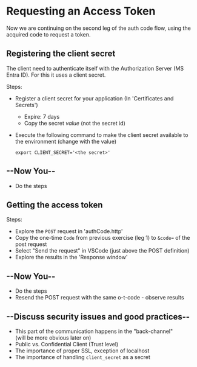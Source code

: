 # Requesting an Access Token

Now we are continuing on the second leg of the auth code flow, using the acquired code to request a token.


## Registering the client secret

The client need to authenticate itself with the Authorization Server (MS Entra ID). For this it uses a client secret.

Steps:

* Register a client secret for your application (In 'Certificates and Secrets')
  * Expire: 7 days
  * Copy the secret *value* (not the secret id)
* Execute the following command to make the client secret available to the environment (change <the secret> with the value)

    ```shell
    export CLIENT_SECRET='<the secret>'
    ```
 
## --Now You--

* Do the steps


## Getting the access token

Steps:

* Explore the `POST` request in 'authCode.http'
* Copy the one-time `Code` from previous exercise (leg 1) to `&code=` of the post request
* Select "Send the request" in VSCode (just above the POST definition)
* Explore the results in the 'Response window'
  
## --Now You--

* Do the steps
* Resend the POST request with the same o-t-code - observe results

## --Discuss security issues and good practices--

* This part of the communication happens in the "back-channel"  
(will be more obvious later on)
* Public vs. Confidential Client (Trust level)
* The importance of proper SSL, exception of localhost
* The importance of handling `client_secret` as a secret

